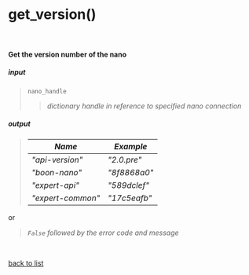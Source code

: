 # **get_version()**
<br/>

#### Get the version number of the nano
##### input
>`nano_handle`
>>*dictionary handle in reference to specified nano connection*

##### output
>| ***Name*** | ***Example*** |
>| -- | -----|
>| *"api-version"* | *"2.0.pre"* |
>| *"boon-nano"* | *"8f8868a0"* |
>| *"expert-api"* | *"589dclef"* |
>| *"expert-common"* | *"17c5eafb"* |   

or
>*`False` followed by the error code and message*

<br/>

[back to list](./Index.md)

